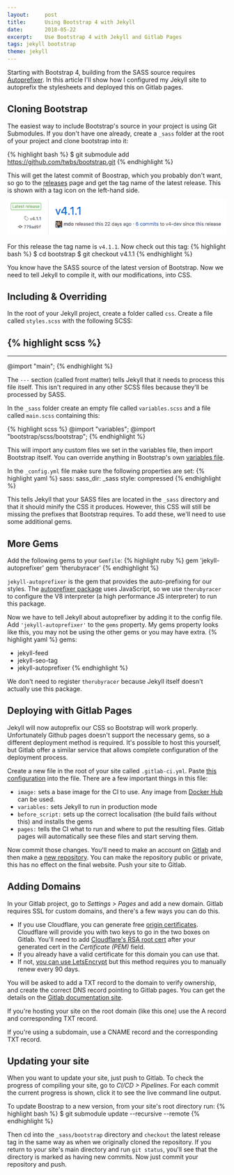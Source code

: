 ```yaml
---
layout:     post
title:      Using Bootstrap 4 with Jekyll
date:       2018-05-22
excerpt:    Use Bootstrap 4 with Jekyll and Gitlab Pages
tags: jekyll bootstrap
theme: jekyll
---
```


Starting with Bootstrap 4, building from the SASS source requires [Autoprefixer](https://github.com/postcss/autoprefixer). In this article I'll show how I configured my Jekyll site to autoprefix the stylesheets and deployed this on Gitlab pages.

## Cloning Bootstrap
The easiest way to include Bootstrap's source in your project is using Git Submodules. If you don't have one already, create a `_sass` folder at the root of your project and clone bootstrap into it:

{% highlight bash %}
$ git submodule add https://github.com/twbs/bootstrap.git
{% endhighlight %}

This will get the latest commit of Boostrap, which you probably don't want, so go to the [releases](https://github.com/twbs/bootstrap/releases) page and get the tag name of the latest release. This is shown with a tag icon on the left-hand side.

<img src="/media/posts/2018-05-22-using-bootstrap-4-with-jekyll/tag.png" alt="The tag name is shown on the left-hand-side of each release." class="img-thumbnail mx-auto d-block img-fluid">

For this release the tag name is `v4.1.1`. Now check out this tag:
{% highlight bash %}
$ cd bootstrap
$ git checkout v4.1.1
{% endhighlight %}

You know have the SASS source of the latest version of Bootstrap. Now we need to tell Jekyll to compile it, with our modifications, into CSS.

## Including & Overriding
In the root of your Jekyll project, create a folder called `css`. Create a file called `styles.scss` with the following SCSS:

{% highlight scss %}
---

---
@import "main";
{% endhighlight %}

The `---` section (called front matter) tells Jekyll that it needs to process this file itself. This isn't required in any other SCSS files because they'll be processed by SASS.

In the `_sass` folder create an empty file called `variables.scss` and a file called `main.scss` containing this:

{% highlight scss %}
@import "variables";
@import "bootstrap/scss/bootstrap";
{% endhighlight %}

This will import any custom files we set in the variables file, then import Bootstrap itself. You can override anything in Bootstrap's own [variables file](https://github.com/twbs/bootstrap/blob/v4-dev/scss/_variables.scss).

In the `_config.yml` file make sure the following properties are set:
{% highlight yaml %}
sass:
  sass_dir: _sass
  style: compressed
{% endhighlight %}

This tells Jekyll that your SASS files are located in the `_sass` directory and that it should minify the CSS it produces. However, this CSS will still be missing the prefixes that Bootstrap requires. To add these, we'll need to use some additional gems.

## More Gems
Add the following gems to your `Gemfile`:
{% highlight ruby %}
gem 'jekyll-autoprefixer'
gem 'therubyracer'
{% endhighlight %}

`jekyll-autoprefixer` is the gem that provides the auto-prefixing for our styles. The [autoprefixer package](https://github.com/postcss/autoprefixer) uses JavaScript, so we use `therubyracer` to configure the V8 interpreter (a high performance JS interpreter) to run this package.

Now we have to tell Jekyll about autoprefixer by adding it to the config file. Add `'jekyll-autoprefixer'` to the `gems` property. My gems property looks like this, you may not be using the other gems or you may have extra.
{% highlight yaml %}
gems:
  - jekyll-feed
  - jekyll-seo-tag
  - jekyll-autoprefixer
{% endhighlight %}

We don't need to register `therubyracer` because Jekyll itself doesn't actually use this package.

## Deploying with Gitlab Pages
Jekyll will now autoprefix our CSS so Bootstrap will work properly. Unfortunately Github pages doesn't support the necessary gems, so a different deployment method is required. It's possible to host this yourself, but Gitlab offer a similar service that allows complete configuration of the deployment process.

Create a new file in the root of your site called `.gitlab-ci.yml`. Paste [this configuration](/media/posts/2018-05-22-using-bootstrap-4-with-jekyll/pipeline-config.txt) into the file. There are a few important things in this file:
* `image:` sets a base image for the CI to use. Any image from [Docker Hub](https://hub.docker.com/) can be used.
* `variables:` sets Jekyll to run in production mode
* `before_script:` sets up the correct localisation (the build fails without this) and installs the gems
* `pages:` tells the CI what to run and where to put the resulting files. Gitlab pages will automatically see these files and start serving them.

Now commit those changes. You'll need to make an account on [Gitlab](https://gitlab.com) and then make a [new repository](https://gitlab.com/projects/new). You can make the repository public or private, this has no effect on the final website. Push your site to Gitlab.

## Adding Domains
In your Gitlab project, go to *Settings > Pages* and add a new domain. Gitlab requires SSL for custom domains, and there's a few ways you can do this.
* If you use Cloudflare, you can generate free [origin certificates](https://support.cloudflare.com/hc/en-us/articles/115000479507). Cloudflare will provide you with two keys to go in the two boxes on Gitlab. You'll need to add [Cloudflare's RSA root cert](https://support.cloudflare.com/hc/en-us/articles/218689638-What-are-the-root-certificate-authorities-CAs-used-with-Cloudflare-Origin-CA-) after your generated cert in the _Certificate (PEM)_ field.
* If you already have a valid certificate for this domain you can use that.
* If not, [you can use LetsEncrypt](https://about.gitlab.com/2016/04/11/tutorial-securing-your-gitlab-pages-with-tls-and-letsencrypt/) but this method requires you to manually renew every 90 days.

You will be asked to add a TXT record to the domain to verify ownership, and create the correct DNS record pointing to Gitlab pages. You can get the details on the [Gitlab documentation site](https://docs.gitlab.com/ee/user/project/pages/getting_started_part_three.html#tl-dr).

If you're hosting your site on the root domain (like this one) use the A record and corresponding TXT record.

If you're using a subdomain, use a CNAME record and the corresponding TXT record.

## Updating your site
When you want to update your site, just push to Gitlab. To check the progress of compiling your site, go to *CI/CD > Pipelines*. For each commit the current progress is shown, click it to see the live command line output.

To update Boostrap to a new version, from your site's root directory run:
{% highlight bash %}
$ git submodule update --recursive --remote
{% endhighlight %}

Then cd into the `_sass/bootstrap` directory and `checkout` the latest release tag in the same way as when we originally cloned the repository. If you return to your site's main directory and run `git status`, you'll see that the directory is marked as having new commits. Now just commit your repository and push.